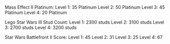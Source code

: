Mass Effect II Platinum: 
Level 1: 35 Platinum 
Level 2: 50 Platinum
Level 3: 45 Platinum
Level 4: 20 Platinum

Lego Star Wars III Stud Count: 
Level 1: 2300 studs 
Level 2: 3100 studs
Level 3: 2700 studs
Level 4: 3200 studs

Star Wars Battlefront II Score: 
Level 1: 45 
Level 2: 31
Level 3: 25
Level 4: 67